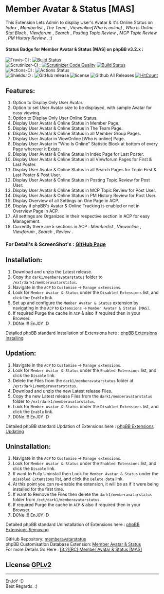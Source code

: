 # Member Avatar & Status [MAS]
   
This Extension Lets Admin to display User's Avatar & it's Online Status on *Index* , *Memberlist* , *The Team* , *Viewonline[Who is online]* , *Who Is Online Stat Block* , *Viewforum* , *Search* , *Posting Topic Review* , *MCP Topic Review* , *PM History Review* .  ;)   
   
   
#### Status Badge for Member Avatar & Status [MAS] on phpBB v3.2.x :   
![Travis-CI](https://img.shields.io/badge/Travis-CI-8000FF.svg) : [![Build Status](https://travis-ci.com/dark-1/memberavatarstatus.svg?branch=master)](https://travis-ci.com/dark-1/memberavatarstatus)   
![Scrutinizer-CI](https://img.shields.io/badge/Scrutinizer-CI-8000FF.svg) : [![Scrutinizer Code Quality](https://scrutinizer-ci.com/g/dark-1/memberavatarstatus/badges/quality-score.png?b=master)](https://scrutinizer-ci.com/g/dark-1/memberavatarstatus/?branch=master) [![Build Status](https://scrutinizer-ci.com/g/dark-1/memberavatarstatus/badges/build.png?b=master)](https://scrutinizer-ci.com/g/dark-1/memberavatarstatus/build-status/master)   
![Actions-CI](https://img.shields.io/badge/Actions-CI-8000FF.svg) : ![Actions Status](https://github.com/dark-1/memberavatarstatus/workflows/Actions%20CI/badge.svg)   
![Shields.IO](https://img.shields.io/badge/Shields-IO-8000FF.svg?style=flat-square) : ![GitHub release](https://img.shields.io/github/release/dark-1/memberavatarstatus.svg?style=flat-square) ![license](https://img.shields.io/github/license/dark-1/memberavatarstatus.svg?style=flat-square) ![Github All Releases](https://img.shields.io/github/downloads/dark-1/memberavatarstatus/total.svg?style=flat-square) [![HitCount](http://hits.dwyl.io/dark-1/memberavatarstatus.svg)](https://github.com/dark-1/memberavatarstatus)   
   
   
## **Features:**   
   
1. Option to Display Only User Avatar.   
2. Option to set User Avatar size to be displayed, with sample Avatar for easy viewing.   
3. Option to Display Only User Online Status.   
4. Display User Avatar & Online Status in Member Page.   
5. Display User Avatar & Online Status in The Team Page.   
6. Display User Avatar & Online Status in all Member Group Pages.   
7. Display User Avatar in ViewOnline [Who is online] Page.   
8. Display User Avatar in "Who Is Online" Statistic Block at bottom of every Page wherever it Exists.   
9. Display User Avatar & Online Status in Index Page for Last Poster.   
10. Display User Avatar & Online Status in all Viewforum Pages for First & Last Poster.   
11. Display User Avatar & Online Status in all Search Pages for Topic First & Last Poster & Post User.   
12. Display User Avatar & Online Status in Posting Topic Review for Post User.   
13. Display User Avatar & Online Status in MCP Topic Review for Post User.   
14. Display User Avatar & Online Status in PM History Review for Post User.   
15. Display Overview of all Settings on One Page in ACP.   
16. Display if phpBB's Avatar & Online Tracking is enabled or not in Overview Page in ACP.   
17. All settings are Organized in their respective section in ACP for easy Management.   
18. Currently there are 5 sections in ACP : *Memberlist* ,  *Viewonline* , *Viewforum* , *Search* , *Review* .   
   
   
### For Detail's & ScreenShot's : [GitHub Page](https://dark-1.github.io/memberavatarstatus/)
   
   
## **Installation:**   
   
1. Download and unzip the Latest release.   
2. Copy the `dark1/memberavatarstatus` folder to `/ext/dark1/memberavatarstatus`.   
3. Navigate in the `ACP` to `Customise` -> `Manage extensions`.   
4. Look for `Member Avatar & Status` under the `Disabled Extensions` list, and click the `Enable` link.   
5. Set up and configure the `Member Avatar & Status` extension by navigating in the `ACP` to `Extensions` -> `Member Avatar & Status [MAS]`.   
6. If required Purge the cache in `ACP` & also if required then in your Browser.   
7. D0Ne !!! EnJ0Y  :D   
   
Detailed phpBB standard Installation of Extensions here : [phpBB Extensions Installing](https://www.phpbb.com/extensions/installing/#installing)   
   
   
## **Updation:**   
   
1. Navigate in the `ACP` to `Customise` -> `Manage extensions`.   
2. Look for `Member Avatar & Status` under the `Enabled Extensions` list, and click the `Disable` link.   
3. Delete the Files from the `dark1/memberavatarstatus` folder at `/ext/dark1/memberavatarstatus`.   
4. Download and unzip the new Latest release Files.   
5. Copy the new Latest release Files from the `dark1/memberavatarstatus` folder to `/ext/dark1/memberavatarstatus`.   
6. Look for `Member Avatar & Status` under the `Disabled Extensions` list, and click the `Enable` link.   
7. D0Ne !!! EnJ0Y  :D   
   
Detailed phpBB standard Updation of Extensions here : [phpBB Extensions Updating](https://www.phpbb.com/extensions/installing/#updating)   
   
   
## **Uninstallation:**   
   
1. Navigate in the `ACP` to `Customise` -> `Manage extensions`.   
2. Look for `Member Avatar & Status` under the `Enabled Extensions` list, and click the `Disable` link.   
3. If want to Fully Uninstall then Look for `Member Avatar & Status` under the `Disabled Extensions` list, and click the `Delete data` link.   
4. At this point you can re-enable the extension, it will be as if it were being installed for the first time.   
5. If want to Remove the Files then delete the `dark1/memberavatarstatus` folder from `/ext/dark1/memberavatarstatus`.   
6. If required Purge the cache in `ACP` & also if required then in your Browser.   
7. D0Ne !!! EnJ0Y  :D   
   
Detailed phpBB standard Uninstallation of Extensions here : [phpBB Extensions Removing](https://www.phpbb.com/extensions/installing/#removing)   
   
   
GitHub Repository: [memberavatarstatus](https://github.com/dark-1/memberavatarstatus)   
phpBB Customisation Database Extension: [Member Avatar & Status](https://www.phpbb.com/customise/db/extension/member_avatar_status/)   
For more Details Go Here : [[3.2][RC] Member Avatar & Status [MAS]](https://www.phpbb.com/community/viewtopic.php?t=2474156)   
   
## License  [GPLv2](license.txt)
   
--------------   
EnJoY  :D   
Best Regards.  :)   
   
